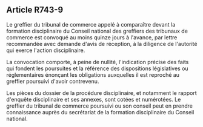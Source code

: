 Article R743-9
----
Le greffier du tribunal de commerce appelé à comparaître devant la formation
disciplinaire du Conseil national des greffiers des tribunaux de commerce est
convoqué au moins quinze jours à l'avance, par lettre recommandée avec demande
d'avis de réception, à la diligence de l'autorité qui exerce l'action
disciplinaire.

La convocation comporte, à peine de nullité, l'indication précise des faits qui
fondent les poursuites et la référence des dispositions législatives ou
réglementaires énonçant les obligations auxquelles il est reproché au greffier
poursuivi d'avoir contrevenu.

Les pièces du dossier de la procédure disciplinaire, et notamment le rapport
d'enquête disciplinaire et ses annexes, sont cotées et numérotées. Le greffier
du tribunal de commerce poursuivi ou son conseil peut en prendre connaissance
auprès du secrétariat de la formation disciplinaire du Conseil national.
